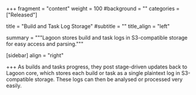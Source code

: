 +++
fragment = "content"
weight = 100
#background = ""
categories = ["Released"]

title = "Build and Task Log Storage"
#subtitle = ""
title_align = "left"

summary = """Lagoon stores build and task logs in S3-compatible storage for easy access and parsing."""

[sidebar]
  align = "right"

+++
As builds and tasks progress, they post stage-driven updates back to Lagoon core, which stores each build or task as a single plaintext log in S3-compatible storage. These logs can then be analysed or processed very easily.
